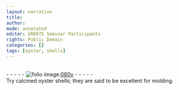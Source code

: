 ```yaml
---
layout: narrative
title: 
author:
mode: annotated
editor: GR8975 Seminar Participants
rights: Public Domain
categories: []
tags: [oyster, shells]
---
```


 <br/>- - - - - <a href="http://gallica.bnf.fr/ark:/12148/btv1b10500001g/f166.image"><img src="../assets/photo-icon.png" alt="folio image: " style="display:inline-block; margin-bottom:-3px;"/>080v</a> - - - - - <br/> 
 Try calcined <span class="material">oyster shells</span>; they are said to be excellent for molding. 
 